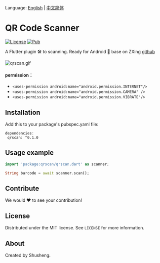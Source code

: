 Language: [English](README.md) | [中文简体](README-ZH.md)

# QR Code Scanner
  
[![License][license-image]][license-url] 
[![Pub](https://img.shields.io/pub/v/qrscan.svg?style=flat-square)](https://pub.dartlang.org/packages/qrscan)

A Flutter plugin 🛠 to scanning. Ready for Android 🚀
base on ZXing [github](https://github.com/yipianfengye/android-zxingLibrary)

![qrscan.gif](https://upload-images.jianshu.io/upload_images/3646846-3635043fb6869c2b.gif?imageMogr2/auto-orient/strip)

#### permission：
- `<uses-permission android:name="android.permission.INTERNET"/>`
- `<uses-permission android:name="android.permission.CAMERA" />`
- `<uses-permission android:name="android.permission.VIBRATE"/>`

## Installation

Add this to your package's pubspec.yaml file:

```
dependencies:
 qrscan: ^0.1.0
```

## Usage example
```dart
import 'package:qrscan/qrscan.dart' as scanner;

String barcode = await scanner.scan();
```

## Contribute

We would ❤️ to see your contribution!

## License

Distributed under the MIT license. See ``LICENSE`` for more information.

## About

Created by Shusheng.

[license-image]: https://img.shields.io/badge/License-MIT-blue.svg
[license-url]: LICENSE
